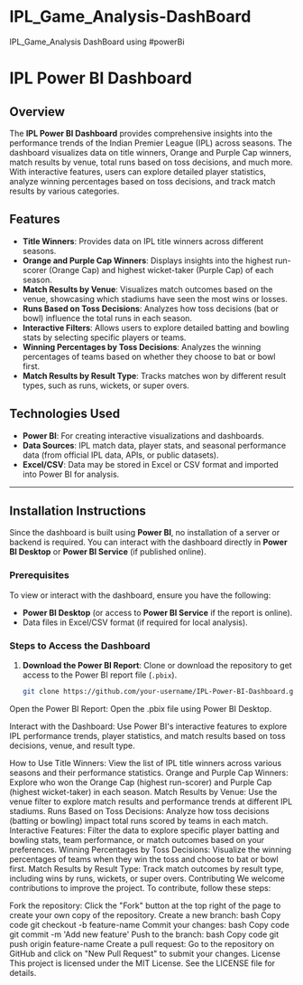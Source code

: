 # IPL_Game_Analysis-DashBoard
IPL_Game_Analysis DashBoard using #powerBi


# IPL Power BI Dashboard

## Overview
The **IPL Power BI Dashboard** provides comprehensive insights into the performance trends of the Indian Premier League (IPL) across seasons. The dashboard visualizes data on title winners, Orange and Purple Cap winners, match results by venue, total runs based on toss decisions, and much more. With interactive features, users can explore detailed player statistics, analyze winning percentages based on toss decisions, and track match results by various categories.

## Features
- **Title Winners**: Provides data on IPL title winners across different seasons.
- **Orange and Purple Cap Winners**: Displays insights into the highest run-scorer (Orange Cap) and highest wicket-taker (Purple Cap) of each season.
- **Match Results by Venue**: Visualizes match outcomes based on the venue, showcasing which stadiums have seen the most wins or losses.
- **Runs Based on Toss Decisions**: Analyzes how toss decisions (bat or bowl) influence the total runs in each season.
- **Interactive Filters**: Allows users to explore detailed batting and bowling stats by selecting specific players or teams.
- **Winning Percentages by Toss Decisions**: Analyzes the winning percentages of teams based on whether they choose to bat or bowl first.
- **Match Results by Result Type**: Tracks matches won by different result types, such as runs, wickets, or super overs.

## Technologies Used
- **Power BI**: For creating interactive visualizations and dashboards.
- **Data Sources**: IPL match data, player stats, and seasonal performance data (from official IPL data, APIs, or public datasets).
- **Excel/CSV**: Data may be stored in Excel or CSV format and imported into Power BI for analysis.

---

## Installation Instructions

Since the dashboard is built using **Power BI**, no installation of a server or backend is required. You can interact with the dashboard directly in **Power BI Desktop** or **Power BI Service** (if published online).

### Prerequisites
To view or interact with the dashboard, ensure you have the following:
- **Power BI Desktop** (or access to **Power BI Service** if the report is online).
- Data files in Excel/CSV format (if required for local analysis).

### Steps to Access the Dashboard

1. **Download the Power BI Report**:
   Clone or download the repository to get access to the Power BI report file (`.pbix`).

   ```bash
   git clone https://github.com/your-username/IPL-Power-BI-Dashboard.git
Open the Power BI Report: Open the .pbix file using Power BI Desktop.

Interact with the Dashboard: Use Power BI's interactive features to explore IPL performance trends, player statistics, and match results based on toss decisions, venue, and result type.

How to Use
Title Winners: View the list of IPL title winners across various seasons and their performance statistics.
Orange and Purple Cap Winners: Explore who won the Orange Cap (highest run-scorer) and Purple Cap (highest wicket-taker) in each season.
Match Results by Venue: Use the venue filter to explore match results and performance trends at different IPL stadiums.
Runs Based on Toss Decisions: Analyze how toss decisions (batting or bowling) impact total runs scored by teams in each match.
Interactive Features: Filter the data to explore specific player batting and bowling stats, team performance, or match outcomes based on your preferences.
Winning Percentages by Toss Decisions: Visualize the winning percentages of teams when they win the toss and choose to bat or bowl first.
Match Results by Result Type: Track match outcomes by result type, including wins by runs, wickets, or super overs.
Contributing
We welcome contributions to improve the project. To contribute, follow these steps:

Fork the repository: Click the "Fork" button at the top right of the page to create your own copy of the repository.
Create a new branch:
bash
Copy code
git checkout -b feature-name
Commit your changes:
bash
Copy code
git commit -m 'Add new feature'
Push to the branch:
bash
Copy code
git push origin feature-name
Create a pull request: Go to the repository on GitHub and click on "New Pull Request" to submit your changes.
License
This project is licensed under the MIT License. See the LICENSE file for details.
